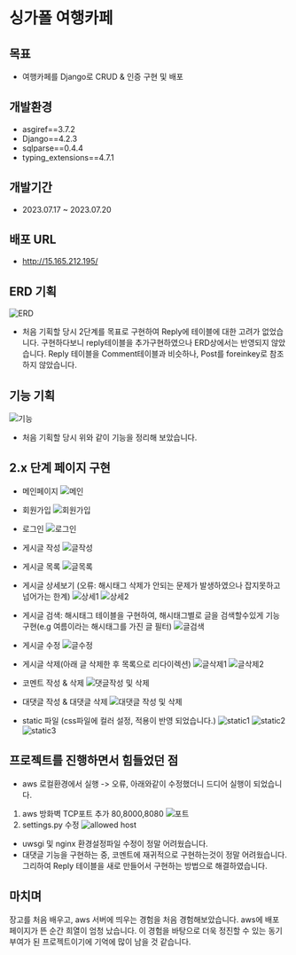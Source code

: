 # 싱가폴 여행카페

## 목표
- 여행카페를 Django로 CRUD & 인증 구현 및 배포

## 개발환경
- asgiref==3.7.2
- Django==4.2.3
- sqlparse==0.4.4
- typing_extensions==4.7.1

## 개발기간
- 2023.07.17 ~ 2023.07.20

## 배포 URL
- http://15.165.212.195/

## ERD 기획
![ERD](./architecture/django-project1.png)

- 처음 기획할 당시 2단계를 목표로 구현하여 Reply에 테이블에 대한 고려가 없었습니다. 구현하다보니 reply테이블을 추가구현하였으나 ERD상에서는 반영되지 않았습니다. Reply 테이블을 Comment테이블과 비슷하나, Post를 foreinkey로 참조하지 않았습니다. 

## 기능 기획
![기능](./architecture/service%20mindmap.png)
 
 - 처음 기획할 당시 위와 같이 기능을 정리해 보았습니다. 

## 2.x 단계 페이지 구현
- 메인페이지
![메인](./README-IMG/image-2.png)
- 회원가입
![회원가입](./README-IMG/image-3.png)
- 로그인
![로그인](./README-IMG/image-4.png)
- 게시글 작성
![글작성](./README-IMG/image-6.png)
- 게시글 목록
![글목록](./README-IMG/image-5.png)

- 게시글 상세보기 (오류: 해시태그 삭제가 안되는 문제가 발생하였으나 잡지못하고 넘어가는 한계)
![상세1](./README-IMG/image-7.png)
![상세2](./README-IMG/image-8.png)

- 게시글 검색: 해시태그 테이블을 구현하여, 해시태그별로 글을 검색할수있게 기능 구현(e.g 여름이라는 해시태그를 가진 글 필터)
![글검색](./README-IMG/image-9.png)
- 게시글 수정
![글수정](./README-IMG/image-10.png)
- 게시글 삭제(아래 글 삭제한 후 목록으로 리다이렉션)
![글삭제1](./README-IMG/image-11.png)
![글삭제2](./README-IMG/image-12.png)
- 코멘트 작성 & 삭제
![댓글작성 및 삭제](./README-IMG/image-14.png)
- 대댓글 작성 & 대댓글 삭제
![대댓글 작성 및 삭제](./README-IMG/image-15.png)
- static 파일 (css파일에 컬러 설정, 적용이 반영 되었습니다.)
![static1](./README-IMG/image-18.png)
![static2](./README-IMG/image-17.png)
![static3](./README-IMG/image-16.png)


## 프로젝트를 진행하면서 힘들었던 점
- aws 로컬환경에서 실행 -> 오류, 아래와같이 수정했더니 드디어 실행이 되었습니다.
1. aws 방화벽 TCP포트 추가 80,8000,8080
![포트](./README-IMG/image.png)
2. settings.py 수정
![allowed host](./README-IMG/image-1.png)

- uwsgi 및 nginx 환경설정파일 수정이 정말 어려웠습니다.
- 대댓글 기능을 구현하는 중, 코멘트에 재귀적으로 구현하는것이 정말 어려웠습니다. 그리하여 Reply 테이블을 새로 만들어서 구현하는 방법으로 해결하였습니다.

## 마치며
장고를 처음 배우고, aws 서버에 띄우는 경험을 처음 경험해보았습니다. aws에 배포 페이지가 뜬 순간 희열이 엄청 났습니다. 이 경험을 바탕으로 더욱 정진할 수 있는 동기부여가 된 프로젝트이기에 기억에 많이 남을 것 같습니다.